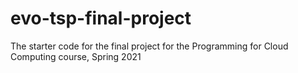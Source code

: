 # evo-tsp-final-project
The starter code for the final project for the Programming for Cloud Computing course, Spring 2021
